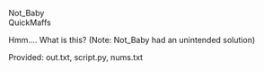 Not_Baby  
QuickMaffs

Hmm.... What is this? (Note: Not_Baby had an unintended solution)

Provided: out.txt, script.py, nums.txt
